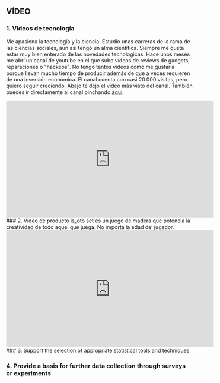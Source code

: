 ## VÍDEO

### 1. Vídeos de tecnología

Me apasiona la tecnología y la ciencia. Estudio unas carreras de la rama de las ciencias sociales, aun así tengo un alma cientifica. Siempre me gusta estar muy bien enterado de las novedades tecnologicas. Hace unos meses me abrí un canal de youtube en el que subo vídeos de reviews de gadgets, reparaciones o "hackeos". No tengo tantos vídeos como me gustaría porque llevan mucho tiempo de producir además de que a veces requieren de una inversión económica. El canal cuenta con casi 20.000 visitas, pero quiero seguir creciendo. Abajo te dejo el vídeo más visto del canal. También puedes ir directamente al canal pinchando <a href="https://www.youtube.com/channel/UCBmA7KGIfI_mYdq4mz-yrog/featured">aquí</a>.
<iframe width="560" height="315" src="https://www.youtube.com/embed/eC5kUzOueAI" frameborder="0" allow="accelerometer; autoplay; clipboard-write; encrypted-media; gyroscope; picture-in-picture" allowfullscreen></iframe>
<br>
### 2. Video de producto
is_oto set es un juego de madera que potencia la creatividad de todo aquel que juega. No importa la edad del jugador.
<iframe width="560" height="315" src="https://www.youtube.com/embed/0F-k1ALqsWY" frameborder="0" allow="accelerometer; autoplay; clipboard-write; encrypted-media; gyroscope; picture-in-picture" allowfullscreen></iframe>
<br>
### 3. Support the selection of appropriate statistical tools and techniques


### 4. Provide a basis for further data collection through surveys or experiments
